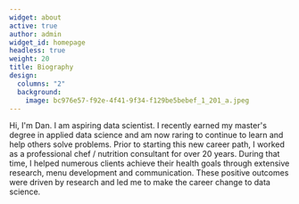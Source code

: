 ```yaml
---
widget: about
active: true
author: admin
widget_id: homepage
headless: true
weight: 20
title: Biography
design:
  columns: "2"
  background:
    image: bc976e57-f92e-4f41-9f34-f129be5bebef_1_201_a.jpeg
---
```

Hi, I'm Dan. I am aspiring data scientist.  I recently earned my master's degree in applied data science and am now raring to continue to learn and help others solve problems. Prior to starting this new career path, I worked as a professional chef / nutrition consultant for over 20 years. During that time, I helped numerous clients achieve their health goals through extensive research, menu development and communication. These positive outcomes were driven by research and led me to make the career change to data science.